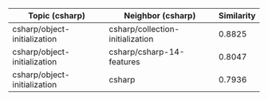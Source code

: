 | Topic (csharp) | Neighbor (csharp) | Similarity |
|-------------|-------------------|------------|
| csharp/object-initialization | csharp/collection-initialization | 0.8825 |
| csharp/object-initialization | csharp/csharp-14-features | 0.8047 |
| csharp/object-initialization | csharp | 0.7936 |
